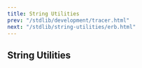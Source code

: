 ```yaml
---
title: String Utilities
prev: "/stdlib/development/tracer.html"
next: "/stdlib/string-utilities/erb.html"
---
```


## String Utilities

